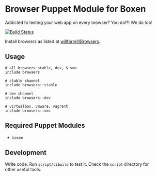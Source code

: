 # Browser Puppet Module for Boxen
Addicted to testing your web app on every browser? You do!?! We do too!

[![Build Status](https://travis-ci.org/boxen/puppet-brower.png?branch=master)](https://travis-ci.org/boxen/puppet-brower)

Install browsers as listed at [willfarrell/Browsers](https://github.com/willfarrell/Browsers).

## Usage

```puppet
# all browsers stable, dev, & vms
include browsers

# stable channel
include browsers::stable

# dev channel
include browsers::dev

# virtualbox, vmware, vagrant
include browsers::vms
```

## Required Puppet Modules

* `boxen`

## Development

Write code. Run `script/cibuild` to test it. Check the `script` directory for other useful tools.